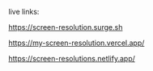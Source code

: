 live links:

https://screen-resolution.surge.sh

https://my-screen-resolution.vercel.app/

https://screen-resolutions.netlify.app/